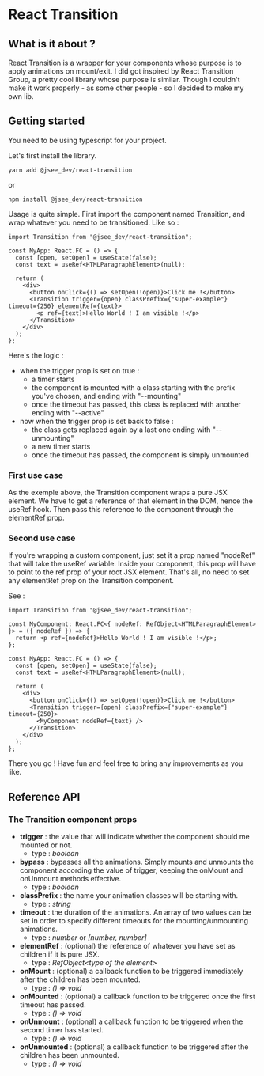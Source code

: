 # React Transition

## What is it about ?

React Transition is a wrapper for your components whose purpose is to apply animations on mount/exit. I did got inspired by React Transition Group, a pretty cool library whose purpose is similar. Though I couldn't make it work properly - as some other people - so I decided to make my own lib.

## Getting started

You need to be using typescript for your project.

Let's first install the library.

```
yarn add @jsee_dev/react-transition
```

or

```
npm install @jsee_dev/react-transition
```

Usage is quite simple. First import the component named Transition, and wrap whatever you need to be transitioned. Like so :

```tsx
import Transition from "@jsee_dev/react-transition";

const MyApp: React.FC = () => {
  const [open, setOpen] = useState(false);
  const text = useRef<HTMLParagraphElement>(null);

  return (
    <div>
      <button onClick={() => setOpen(!open)}>Click me !</button>
      <Transition trigger={open} classPrefix={"super-example"} timeout={250} elementRef={text}>
        <p ref={text}>Hello World ! I am visible !</p>
      </Transition>
    </div>
  );
};
```

Here's the logic :

- when the trigger prop is set on true :
  - a timer starts
  - the component is mounted with a class starting with the prefix you've chosen, and ending with "--mounting"
  - once the timeout has passed, this class is replaced with another ending with "--active"
- now when the trigger prop is set back to false :
  - the class gets replaced again by a last one ending with "--unmounting"
  - a new timer starts
  - once the timeout has passed, the component is simply unmounted

### First use case

As the exemple above, the Transition component wraps a pure JSX element. We have to get a reference of that element in the DOM, hence the useRef hook. Then pass this reference to the component through the elementRef prop.

### Second use case

If you're wrapping a custom component, just set it a prop named "nodeRef" that will take the useRef variable. Inside your component, this prop will have to point to the ref prop of your root JSX element. That's all, no need to set any elementRef prop on the Transition component.

See :

```tsx
import Transition from "@jsee_dev/react-transition";

const MyComponent: React.FC<{ nodeRef: RefObject<HTMLParagraphElement> }> = ({ nodeRef }) => {
  return <p ref={nodeRef}>Hello World ! I am visible !</p>;
};

const MyApp: React.FC = () => {
  const [open, setOpen] = useState(false);
  const text = useRef<HTMLParagraphElement>(null);

  return (
    <div>
      <button onClick={() => setOpen(!open)}>Click me !</button>
      <Transition trigger={open} classPrefix={"super-example"} timeout={250}>
        <MyComponent nodeRef={text} />
      </Transition>
    </div>
  );
};
```

There you go ! Have fun and feel free to bring any improvements as you like.

## Reference API

### The Transition component props

- **trigger** : the value that will indicate whether the component should me mounted or not.
  - type : _boolean_
- **bypass** : bypasses all the animations. Simply mounts and unmounts the component according the value of trigger, keeping the onMount and onUnmount methods effective.
  - type : _boolean_
- **classPrefix** : the name your animation classes will be starting with.
  - type : _string_
- **timeout** : the duration of the animations. An array of two values can be set in order to specify different timeouts for the mounting/unmounting animations.
  - type : _number_ or _[number, number]_
- **elementRef** : (optional) the reference of whatever you have set as children if it is pure JSX.
  - type : _RefObject\<type of the element\>_
- **onMount** : (optional) a callback function to be triggered immediately after the children has been mounted.
  - type : _() => void_
- **onMounted** : (optional) a callback function to be triggered once the first timeout has passed.
  - type : _() => void_
- **onUnmount** : (optional) a callback function to be triggered when the second timer has started.
  - type : _() => void_
- **onUnmounted** : (optional) a callback function to be triggered after the children has been unmounted.
  - type : _() => void_
